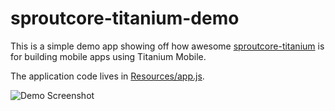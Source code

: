 # sproutcore-titanium-demo

This is a simple demo app showing off how awesome [sproutcore-titanium](http://github.com/ebryn/sproutcore-titanium) is for building mobile apps using Titanium Mobile.

The application code lives in [Resources/app.js](https://github.com/ebryn/sproutcore-titanium-demo/blob/master/Resources/app.js).

![Demo Screenshot](https://github.com/ebryn/sproutcore-titanium-demo/raw/gh-pages/demo_screenshot.png)
